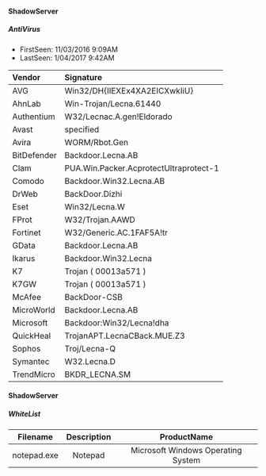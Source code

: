 #### ShadowServer

##### AntiVirus

- FirstSeen: 11/03/2016 9:09AM
- LastSeen: 1/04/2017 9:42AM

| Vendor      | Signature                              |
| :---------- | :------------------------------------- |
| AVG         | Win32/DH{IIEXEx4XA2EICXwkIiU}          |
| AhnLab      | Win-Trojan/Lecna.61440                 |
| Authentium  | W32/Lecnac.A.gen!Eldorado              |
| Avast       | specified                              |
| Avira       | WORM/Rbot.Gen                          |
| BitDefender | Backdoor.Lecna.AB                      |
| Clam        | PUA.Win.Packer.AcprotectUltraprotect-1 |
| Comodo      | Backdoor.Win32.Lecna.AB                |
| DrWeb       | BackDoor.Dizhi                         |
| Eset        | Win32/Lecna.W                          |
| FProt       | W32/Trojan.AAWD                        |
| Fortinet    | W32/Generic.AC.1FAF5A!tr               |
| GData       | Backdoor.Lecna.AB                      |
| Ikarus      | Backdoor.Win32.Lecna                   |
| K7          | Trojan ( 00013a571 )                   |
| K7GW        | Trojan ( 00013a571 )                   |
| McAfee      | BackDoor-CSB                           |
| MicroWorld  | Backdoor.Lecna.AB                      |
| Microsoft   | Backdoor:Win32/Lecna!dha               |
| QuickHeal   | TrojanAPT.LecnaCBack.MUE.Z3            |
| Sophos      | Troj/Lecna-Q                           |
| Symantec    | W32.Lecna.D                            |
| TrendMicro  | BKDR_LECNA.SM                          |

#### ShadowServer

##### WhiteList

|  Filename   | Description |            ProductName             |
| :---------: | :---------: | :--------------------------------: |
| notepad.exe |   Notepad   | Microsoft Windows Operating System |

